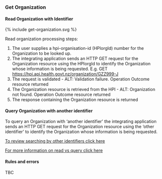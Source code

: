 

### Get Organization

#### Read Organization with Identifier

<div>
{% include get-organization.svg %}
</div>

Read organization processing steps:
1. The user supplies a hpi-organisation-id (HPIorgId) number for the Organization to be looked up.
2. The integrating application sends an HTTP GET request for the Organization resource using the HPIorgId to identify the Organization whose information is being requested. E.g. GET https://hpi.api.health.govt.nz/organization/GZZ999-J
3. The request is validated - ALT: Validation failure. Operation Outcome resource returned
4. The Organization resource is retrieved from the HPI - ALT: Organization not found. Operation Outcome resource returned
5. The response containing the Organization resource is returned

#### Query Organization with another identifier

To query an Organization with ‘another identifier' the integrating application sends an HTTP GET request for the Organization resource using the ‘other identifier’ to identify the Organization whose information is being requested.

[To review searching by other identifiers click here](/searchOrganisation.html#other-search-criteria)

[For more information on read vs query click here](/general.html#read-resource-by-id)

#### Rules and errors
TBC
